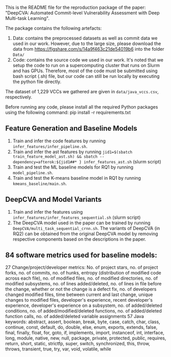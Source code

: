 This is the README file for the reproduction package of the paper: "DeepCVA: Automated Commit-level Vulnerability Assessment with Deep Multi-task Learning".

The package contains the following artefacts:
1. Data: contains the preprocessed datasets as well as commit data we used in our work. However, due to the large size, please download the data from https://figshare.com/s/14a9f463c21de54019b6 into the folder `Data/`
2. Code: contains the source code we used in our work. It's noted that we setup the code to run on a supercomputing cluster that runs on Slurm and has GPUs. Therefore, most of the code must be submitted using bash script (.sh) file, but our code can still be run locally by executing the python file directly.

The dataset of 1,229 VCCs we gathered are given in `data/java_vccs.csv`, respectively.

Before running any code, please install all the required Python packages using the following command: pip install -r requirements.txt

## Feature Generation and Baseline Models
1. Train and infer the code features by running `infer_features/infer_pipeline.sh`.
2. Train and infer the ast features by running `jid1=$(sbatch train_feature_model_ast.sh) && sbatch --dependency=afterok:${jid1##* } infer_features_ast.sh` (slurm script)
3. Train and test the ML baseline models for RQ1 by running `model_pipeline.sh`.
4. Train and test the K-means baseline model in RQ1 by running `kmeans_baseline/main.sh`.

## DeepCVA and Model Variants
1. Train and infer the features using `infer_features/infer_features_sequential.sh` (slurm script)
2. The DeepCVA model used in the paper can be trained by running `DeepCVA/multi_task_sequential_crnn.sh`. The variants of DeepCVA (in RQ2) can be obtained from the original DeepCVA model by removing respective components based on the descriptions in the paper.

## 84 software metrics used for baseline models:
27 Change/project/developer metrics: No. of project stars, no. of project forks, no. of commits, no. of hunks, entropy (distribution of modified code across each file), no. of modified files, no. of modified directories, no. of modified subsystems, no. of lines added/deleted, no. of lines in file before the change, whether or not the change is a defect fix, no. of developers changed modified files, time between current and last change, unique changes to modified files, developer's experience, recent developer's experience, developer's experience on a subsystem, no. of added/deleted conditions, no. of added/modified/deleted functions, no. of added/deleted function calls, no. of added/deleted variable assignments
57 Java keywords: abstract, assert, boolean, break, byte, case, catch, char, class, continue, const, default, do, double, else, enum, exports, extends, false, final, finally, float, for, goto, if, implements, import, instanceof, int, interface, long, module, native, new, null, package, private, protected, public, requires, return, short, static, strictfp, super, switch, synchronized, this, throw, throws, transient, true, try, var, void, volatile, while

